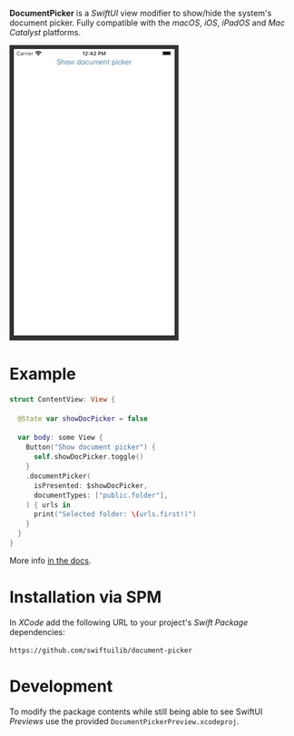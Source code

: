 **DocumentPicker** is a _SwiftUI_ view modifier to show/hide the system's document picker. Fully compatible with the _macOS_, _iOS_, _iPadOS_ and _Mac Catalyst_ platforms.

![Demo](doc/demo.gif)

# Example

```swift
struct ContentView: View {

  @State var showDocPicker = false

  var body: some View {
    Button("Show document picker") {
      self.showDocPicker.toggle()
    }
    .documentPicker(
      isPresented: $showDocPicker,
      documentTypes: ["public.folder"],
    ) { urls in
      print("Selected folder: \(urls.first!)")
    }
  }
}
```

More info [in the docs](doc).

# Installation via SPM

In _XCode_ add the following URL to your project's _Swift Package_ dependencies:

 `https://github.com/swiftuilib/document-picker`

# Development

To modify the package contents while still being able to see SwiftUI _Previews_ use the provided `DocumentPickerPreview.xcodeproj`.

